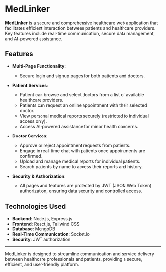 # MedLinker

**MedLinker** is a secure and comprehensive healthcare web application that facilitates efficient interaction between patients and healthcare providers. Key features include real-time communication, secure data management, and AI-powered assistance.

## Features

- **Multi-Page Functionality**:
  - Secure login and signup pages for both patients and doctors.
  
- **Patient Services**:
  - Patient can browse and select doctors from a list of available healthcare providers.
  - Patients can request an online appointment with their selected doctor.
  - View personal medical reports securely (restricted to individual access only).
  - Access AI-powered assistance for minor health concerns.

- **Doctor Services**:
  - Approve or reject appointment requests from patients.
  - Engage in real-time chat with patients once appointments are confirmed.
  - Upload and manage medical reports for individual patients.
  - Search patients by name to access their reports and history.

- **Security & Authorization**:
  - All pages and features are protected by JWT (JSON Web Token) authorization, ensuring data security and controlled access.

## Technologies Used

- **Backend**: Node.js, Express.js
- **Frontend**: React.js, Tailwind CSS
- **Database**: MongoDB
- **Real-Time Communication**: Socket.io
- **Security**: JWT authorization

---

MedLinker is designed to streamline communication and service delivery between healthcare professionals and patients, providing a secure, efficient, and user-friendly platform.
